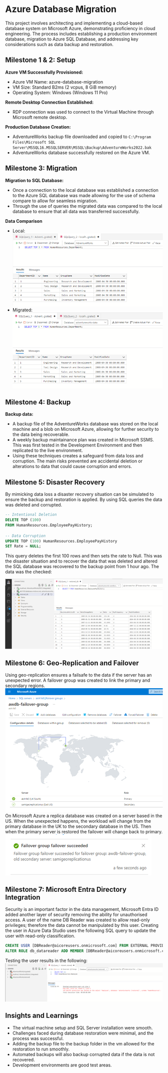 # Azure Database Migration
This project involves architecting and implementing a cloud-based database system on Microsoft Azure, demonstrating proficiency in cloud engineering. The process includes establishing a production environment database, migration to Azure SQL Database, and addressing key considerations such as data backup and restoration.

## Milestone 1 & 2: Setup
**Azure VM Successfully Provisioned:**
- Azure VM Name: azure-database-migration
- VM Size: Standard B2ms (2 vcpus, 8 GiB memory)
- Operating System: Windows (Windows 11 Pro)

**Remote Desktop Connection Established:**
- RDP connection was used to connect to the Virtual Machine through Microsoft remote desktop.

**Production Database Creation:**
- AdventureWorks backup file downloaded and copied to `C:\Program Files\Microsoft SQL Server\MSSQL16.MSSQLSERVER\MSSQL\Backup\AdventureWorks2022.bak`
- AdventureWorks database successfully restored on the Azure VM.

## Milestone 3: Migration
**Migration to SQL Database:**
- Once a connection to the local database was established a connection to the Azure SQL database was made allowing for the use of schema compare to allow for seamless migration.
- Through the use of queries the migrated data was compared to the local database to ensure that all data was transferred successfully.

**Data Comparison**

- Local:
![local data](images/local_Q1.png)
- Migrated:
![Migrated data](images/migrated_Q1.png)


## Milestone 4: Backup
**Backup data:**
- A backup file of the AdventureWorks database was stored on the local machine and a blob on Microsoft Azure, allowing for further security to the data being recoverable. 
- A weekly backup maintainance plan was created in Microsoft SSMS. This was first tested in the Development Environment and then replicated to the live environment.
- Using these techniques creates a safeguard from data loss and corruption. The main risks prevented are accidental deletion or alterations to data that could cause corruption and errors.

## Milestone 5: Disaster Recovery
By mimicking data loss a disaster recovery situation can be simulated to ensure the backup and restoration is applied. By using SQL queries the data was deleted and corrupted.

```sql
-- Intentional Deletion
DELETE TOP (100)
FROM HumanResources.EmployeePayHistory;

-- Data Corruption
UPDATE TOP (100) HumanResources.EmployeePayHistory
SET Rate = NULL;
```
This query deletes the first 100 rows and then sets the rate to Null. This was the disaster situation and to recover the data that was deleted and altered the SQL database was recovered to the backup point from 1 hour ago. The data was the checked:

![recovered data](images\employee_pay_table_recovered.png)

## Milestone 6: Geo-Replication and Failover
Using geo-replication ensures a failsafe to the data if the server has an unexpected error.
A failover group was created to link the primary and secondary regions.
![Failover Group](images/failover_group.png)
On Microsoft Azure a replica database was created on a server based in the US. When the unexpected happens, the workload will change from the primary database in the UK to the secondary database in the US. Then when the primary server is restored the failover will change back to primary.
![Failover Success](images/failover_success.png)

## Milestone 7: Microsoft Entra Directory Integration
Security is an important factor in the data management, Microsoft Entra ID added another layer of security removing the ability for unauthorised access. A user of the name DB Reader was created to allow read-only privileges; therefore the data cannot be manipulated by this user.
Creating the user in Azure Data Studio uses the following SQL query to update the user with read-only classification.
```sql
CREATE USER [DBReader@aicoreusers.onmicrosoft.com] FROM EXTERNAL PROVIDER;
ALTER ROLE db_datareader ADD MEMBER [DBReader@aicoreusers.onmicrosoft.com];
```

Testing the user results in the following:
![Failover Success](images/reader_success.png)

## Insights and Learnings
- The virtual machine setup and SQL Server installation were smooth.
- Challenges faced during database restoration were minimal, and the process was successful.
- Adding the backup file to the backup folder in the vm allowed for the restoration to run smoothly.
- Automated backups will also backup corrupted data if the data is not recovered.
- Development environments are good test areas.